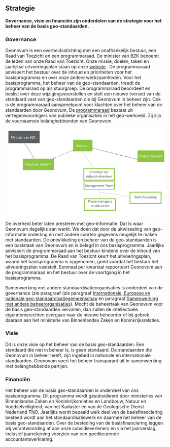## Strategie

**Governance, visie en financiën zijn onderdelen van de strategie voor het beheer van de basis geo-standaarden.**

### Governance

Geonovum is een overheidsstichting met een onafhankelijk bestuur, een Raad van Toezicht en een programmaraad. De minister van BZK benoemt de leden van onze Raad van Toezicht. Onze missie, doelen, taken en jaarlijkse uitvoeringsplan staan op onze [website](http://www.geonovum.nl/over-geonovum/waar-wij-voor-staan) .
De programmaraad adviseert het bestuur over de inhoud en prioriteiten voor het basisprogramma en over onze andere werkzaamheden. Voor het basisprogramma, het beheer van de geo-standaarden, treedt de programmaraad op als stuurgroep. De programmaraad beoordeelt en beslist over deze wijzigingsvoorstellen en stelt een nieuwe (versie) van de standaard vast van geo-standaarden die bij Geonovum in beheer zijn. Ook is de programmaraad aanspreekpunt voor klachten over het beheer van de standaarden door Geonovum. De [programmaraad](https://www.geonovum.nl/over-geonovum/wie-wij-zijn/programmaraad) bestaat uit vertegenwoordigers van publieke organisaties in het geo-werkveld. Zij zijn de voornaamste belanghebbenden van Geonovum.

![Organogram Geonovum](media/organogram.png)

De overheid beter laten presteren met geo-informatie. Dat is waar Geonovum dagelijks aan werkt. We doen dat door de uitwisseling van geo-informatie onderling en met andere soorten gegevens mogelijk te maken met standaarden. De ontwikkeling en beheer van de geo-standaarden is een basistaak van Geonovum en is belegd in ons basisprogramma. Jaarlijks adviseert de programmaraad aan het bestuur bindend over de inhoud van het basisprogramma. De Raad van Toezicht keurt het uitvoeringsplan, waarin het basisprogramma is opgenomen, goed voordat het bestuur het uitvoeringsplan vaststelt. Eenmaal per kwartaal rapporteert Geonovum aan de programmaraad en het bestuur over de voortgang in het basisprogramma.

Samenwerking met andere standaardisatieorganisaties is onderdeel van de governance (zie paragraaf (zie paragraaf [Internationale, Europese en nationale geo-standaardisatiegemeenschap](#internationale-europese-en-nationale-geo-standaardisatiegemeenschap) en paragraaf [Samenwerking met andere beheerorganisaties](#samenwerking-met-andere-beheerorganisaties)).
Mocht de beheertaak van Geonovum voor de basis geo-standaarden vervallen, dan zullen de intellectuele eigendomsrechten overgaan naar de nieuwe beheerder of bij gebrek daaraan aan het ministerie van Binnenlandse Zaken en Koninkrijksrelaties.

###	Visie

Dit is onze visie op het beheer van de basis geo-standaarden. Een standaard die niet in beheer is, is geen standaard. De standaarden die Geonovum in beheer heeft, zijn ingebed in nationale en internationale standaarden. Geonovum voert het beheer transparant uit in samenwerking met belanghebbende partijen.

### Financiën

Het beheer van de basis geo-standaarden is onderdeel van ons basisprogramma. Dit programma wordt gesubsidieerd door ministeries van Binnenlandse Zaken en Koninkrijksrelaties en Landbouw, Natuur en Voedselveiligheid, van het Kadaster en van de Geologische Dienst Nederland TNO. Jaarlijks wordt bepaald welk deel van de basisfinanciering besteed wordt aan het standaardisatiewerk en daarmee het beheer van de basis geo-standaarden. Over de besteding van de basisfinanciering leggen wij verantwoording af aan onze subsidieverleners en via het jaarverslag, inclusief jaarrekening voorzien van een goedkeurende accountantsverklaring.
